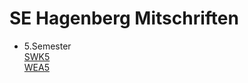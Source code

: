 # SE Hagenberg Mitschriften

* 5.Semester  
  [SWK5](5.Semester/SWK5/Vorlesung/Mitschrift_SWK5.md)  
  [WEA5](5.Semester/WEA5/Mitschrift_WEA5.md)